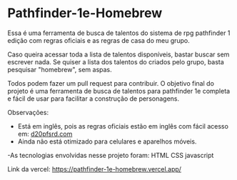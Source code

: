 # Pathfinder-1e-Homebrew
Essa é uma ferramenta de busca de talentos do sistema de rpg pathfinder 1 edição com regras oficiais e as regras de casa do meu grupo.

Caso queira acessar toda a lista de talentos disponíveis, bastar buscar sem escrever nada.
Se quiser a lista dos talentos do criados pelo grupo, basta pesquisar "homebrew", sem aspas.

Todos podem fazer um pull request para contribuir.
O objetivo final do projeto é uma ferramenta de busca de talentos para pathfinder 1e completa e fácil de usar para facilitar a construção de personagens.

Observações: 
- Está em inglês, pois as regras oficiais estão em inglês com fácil acesso em: [d20pfsrd.com](https://www.d20pfsrd.com/)
- Ainda não está otimizado para celulares e aparelhos móveis.

-As tecnologias envolvidas nesse projeto foram:
HTML
CSS
javascript

Link da vercel: https://pathfinder-1e-homebrew.vercel.app/
